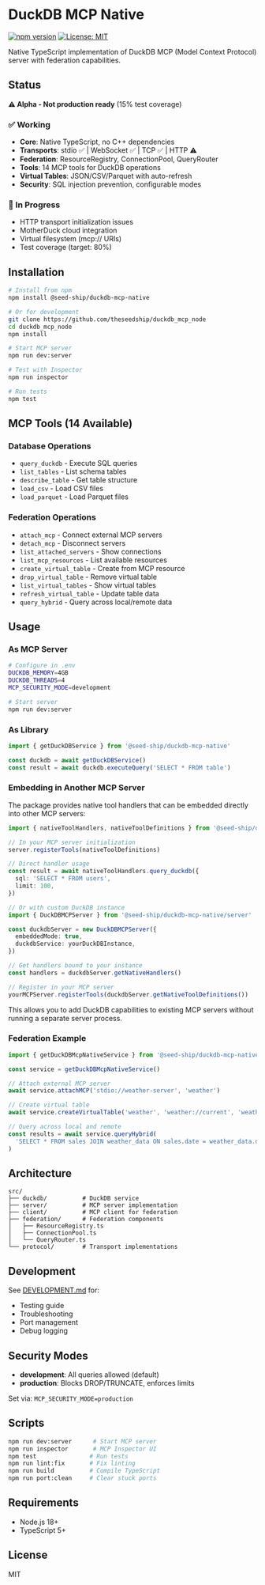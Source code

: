 # DuckDB MCP Native

[![npm version](https://badge.fury.io/js/@seed-ship%2Fduckdb-mcp-native.svg)](https://www.npmjs.com/package/@seed-ship/duckdb-mcp-native)
[![License: MIT](https://img.shields.io/badge/License-MIT-yellow.svg)](https://opensource.org/licenses/MIT)

Native TypeScript implementation of DuckDB MCP (Model Context Protocol) server with federation capabilities.

## Status

**⚠️ Alpha - Not production ready** (15% test coverage)

### ✅ Working

- **Core**: Native TypeScript, no C++ dependencies
- **Transports**: stdio ✅ | WebSocket ✅ | TCP ✅ | HTTP ⚠️
- **Federation**: ResourceRegistry, ConnectionPool, QueryRouter
- **Tools**: 14 MCP tools for DuckDB operations
- **Virtual Tables**: JSON/CSV/Parquet with auto-refresh
- **Security**: SQL injection prevention, configurable modes

### 🚧 In Progress

- HTTP transport initialization issues
- MotherDuck cloud integration
- Virtual filesystem (mcp:// URIs)
- Test coverage (target: 80%)

## Installation

```bash
# Install from npm
npm install @seed-ship/duckdb-mcp-native

# Or for development
git clone https://github.com/theseedship/duckdb_mcp_node
cd duckdb_mcp_node
npm install

# Start MCP server
npm run dev:server

# Test with Inspector
npm run inspector

# Run tests
npm test
```

## MCP Tools (14 Available)

### Database Operations

- `query_duckdb` - Execute SQL queries
- `list_tables` - List schema tables
- `describe_table` - Get table structure
- `load_csv` - Load CSV files
- `load_parquet` - Load Parquet files

### Federation Operations

- `attach_mcp` - Connect external MCP servers
- `detach_mcp` - Disconnect servers
- `list_attached_servers` - Show connections
- `list_mcp_resources` - List available resources
- `create_virtual_table` - Create from MCP resource
- `drop_virtual_table` - Remove virtual table
- `list_virtual_tables` - Show virtual tables
- `refresh_virtual_table` - Update table data
- `query_hybrid` - Query across local/remote data

## Usage

### As MCP Server

```bash
# Configure in .env
DUCKDB_MEMORY=4GB
DUCKDB_THREADS=4
MCP_SECURITY_MODE=development

# Start server
npm run dev:server
```

### As Library

```typescript
import { getDuckDBService } from '@seed-ship/duckdb-mcp-native'

const duckdb = await getDuckDBService()
const result = await duckdb.executeQuery('SELECT * FROM table')
```

### Embedding in Another MCP Server

The package provides native tool handlers that can be embedded directly into other MCP servers:

```typescript
import { nativeToolHandlers, nativeToolDefinitions } from '@seed-ship/duckdb-mcp-native/native'

// In your MCP server initialization
server.registerTools(nativeToolDefinitions)

// Direct handler usage
const result = await nativeToolHandlers.query_duckdb({
  sql: 'SELECT * FROM users',
  limit: 100,
})

// Or with custom DuckDB instance
import { DuckDBMCPServer } from '@seed-ship/duckdb-mcp-native/server'

const duckdbServer = new DuckDBMCPServer({
  embeddedMode: true,
  duckdbService: yourDuckDBInstance,
})

// Get handlers bound to your instance
const handlers = duckdbServer.getNativeHandlers()

// Register in your MCP server
yourMCPServer.registerTools(duckdbServer.getNativeToolDefinitions())
```

This allows you to add DuckDB capabilities to existing MCP servers without running a separate server process.

### Federation Example

```typescript
import { getDuckDBMcpNativeService } from '@seed-ship/duckdb-mcp-native'

const service = getDuckDBMcpNativeService()

// Attach external MCP server
await service.attachMCP('stdio://weather-server', 'weather')

// Create virtual table
await service.createVirtualTable('weather', 'weather://current', 'weather_data')

// Query across local and remote
const results = await service.queryHybrid(
  'SELECT * FROM sales JOIN weather_data ON sales.date = weather_data.date'
)
```

## Architecture

```
src/
├── duckdb/          # DuckDB service
├── server/          # MCP server implementation
├── client/          # MCP client for federation
├── federation/      # Federation components
│   ├── ResourceRegistry.ts
│   ├── ConnectionPool.ts
│   └── QueryRouter.ts
└── protocol/        # Transport implementations
```

## Development

See [DEVELOPMENT.md](docs/DEVELOPMENT.md) for:

- Testing guide
- Troubleshooting
- Port management
- Debug logging

## Security Modes

- **development**: All queries allowed (default)
- **production**: Blocks DROP/TRUNCATE, enforces limits

Set via: `MCP_SECURITY_MODE=production`

## Scripts

```bash
npm run dev:server      # Start MCP server
npm run inspector       # MCP Inspector UI
npm test               # Run tests
npm run lint:fix       # Fix linting
npm run build          # Compile TypeScript
npm run port:clean     # Clear stuck ports
```

## Requirements

- Node.js 18+
- TypeScript 5+

## License

MIT
